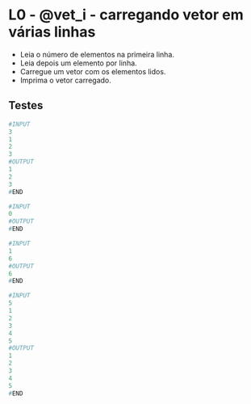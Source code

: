 # L0 - @vet_i - carregando vetor em várias linhas

- Leia o número de elementos na primeira linha.
- Leia depois um elemento por linha.
- Carregue um vetor com os elementos lidos.
- Imprima o vetor carregado.

## Testes

```py
#INPUT
3
1
2
3
#OUTPUT
1
2
3
#END
```

```py
#INPUT
0
#OUTPUT
#END
```

```py
#INPUT
1
6
#OUTPUT
6
#END
```

```py
#INPUT
5
1
2
3
4
5
#OUTPUT
1
2
3
4
5
#END
```
